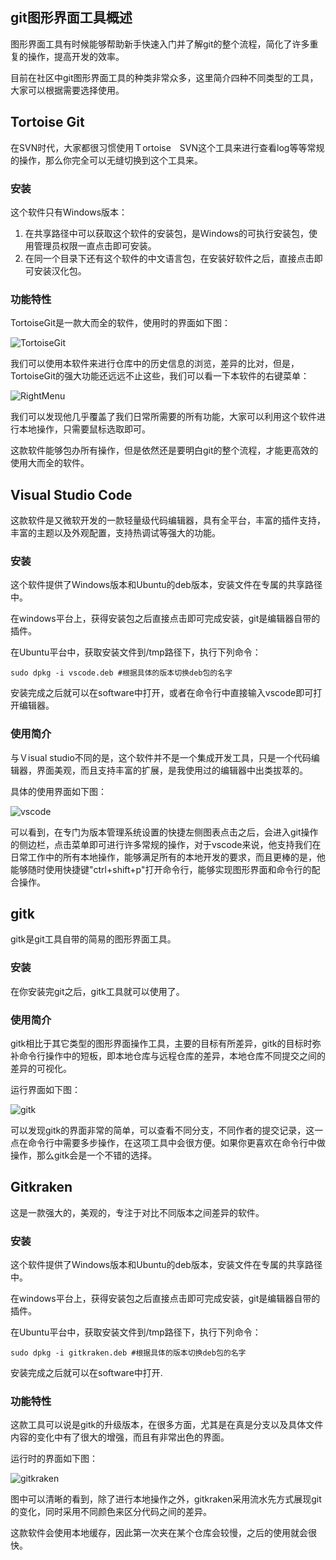 ## git图形界面工具概述

图形界面工具有时候能够帮助新手快速入门并了解git的整个流程，简化了许多重复的操作，提高开发的效率。

目前在社区中git图形界面工具的种类非常众多，这里简介四种不同类型的工具，大家可以根据需要选择使用。

## Tortoise Git 

在SVN时代，大家都很习惯使用Ｔortoise　SVN这个工具来进行查看log等等常规的操作，那么你完全可以无缝切换到这个工具来。

### 安装

这个软件只有Windows版本：

1. 在共享路径中可以获取这个软件的安装包，是Ｗindows的可执行安装包，使用管理员权限一直点击即可安装。
2. 在同一个目录下还有这个软件的中文语言包，在安装好软件之后，直接点击即可安装汉化包。

### 功能特性

TortoiseGit是一款大而全的软件，使用时的界面如下图：

![TortoiseGit](imgs/git_gui_tools/tortoisegit.PNG)

我们可以使用本软件来进行仓库中的历史信息的浏览，差异的比对，但是，TortoiseGit的强大功能还远远不止这些，我们可以看一下本软件的右键菜单：

![RightMenu](imgs/git_gui_tools/rightmenu.PNG)

我们可以发现他几乎覆盖了我们日常所需要的所有功能，大家可以利用这个软件进行本地操作，只需要鼠标选取即可。

这款软件能够包办所有操作，但是依然还是要明白git的整个流程，才能更高效的使用大而全的软件。

## Visual Studio Code

这款软件是又微软开发的一款轻量级代码编辑器，具有全平台，丰富的插件支持，丰富的主题以及外观配置，支持热调试等强大的功能。



### 安装

这个软件提供了Ｗindows版本和Ubuntu的deb版本，安装文件在专属的共享路径中。

在windows平台上，获得安装包之后直接点击即可完成安装，git是编辑器自带的插件。

在Ubuntu平台中，获取安装文件到/tmp路径下，执行下列命令：

```shell
sudo dpkg -i vscode.deb #根据具体的版本切换deb包的名字
```
安装完成之后就可以在software中打开，或者在命令行中直接输入vscode即可打开编辑器。

### 使用简介

与Ｖisual studio不同的是，这个软件并不是一个集成开发工具，只是一个代码编辑器，界面美观，而且支持丰富的扩展，是我使用过的编辑器中出类拔萃的。

具体的使用界面如下图：

![vscode](imgs/git_gui_tools/vscode.png)

可以看到，在专门为版本管理系统设置的快捷左侧图表点击之后，会进入git操作的侧边栏，点击菜单即可进行许多常规的操作，对于vscode来说，他支持我们在日常工作中的所有本地操作，能够满足所有的本地开发的要求，而且更棒的是，他能够随时使用快捷键"ctrl+shift+p"打开命令行，能够实现图形界面和命令行的配合操作。

## gitk

gitk是git工具自带的简易的图形界面工具。

### 安装

在你安装完git之后，gitk工具就可以使用了。

### 使用简介

gitk相比于其它类型的图形界面操作工具，主要的目标有所差异，gitk的目标时弥补命令行操作中的短板，即本地仓库与远程仓库的差异，本地仓库不同提交之间的差异的可视化。

运行界面如下图：

![gitk](imgs/git_gui_tools/gitk.png)

可以发现gitk的界面非常的简单，可以查看不同分支，不同作者的提交记录，这一点在命令行中需要多步操作，在这项工具中会很方便。如果你更喜欢在命令行中做操作，那么gitk会是一个不错的选择。

## Gitkraken

这是一款强大的，美观的，专注于对比不同版本之间差异的软件。

### 安装

这个软件提供了Ｗindows版本和Ubuntu的deb版本，安装文件在专属的共享路径中。

在windows平台上，获得安装包之后直接点击即可完成安装，git是编辑器自带的插件。

在Ubuntu平台中，获取安装文件到/tmp路径下，执行下列命令：

```shell
sudo dpkg -i gitkraken.deb #根据具体的版本切换deb包的名字
```
安装完成之后就可以在software中打开.

### 功能特性

这款工具可以说是gitk的升级版本，在很多方面，尤其是在真是分支以及具体文件内容的变化中有了很大的增强，而且有非常出色的界面。

运行时的界面如下图：

![gitkraken](imgs/git_gui_tools/gitkraken.png)

图中可以清晰的看到，除了进行本地操作之外，gitkraken采用流水先方式展现git的变化，同时采用不同颜色来区分代码之间的差异。

这款软件会使用本地缓存，因此第一次夹在某个仓库会较慢，之后的使用就会很快。